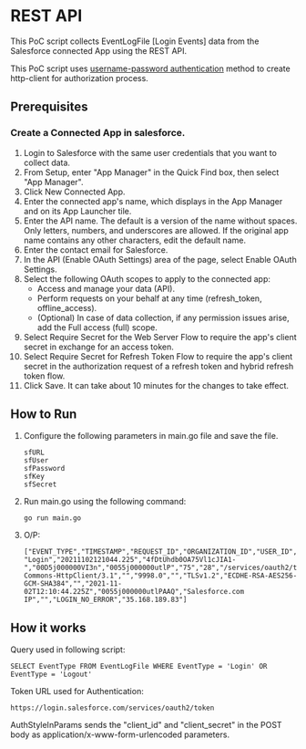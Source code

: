 # REST API

This PoC script collects EventLogFile [Login Events] data from the Salesforce connected App using the REST API.

This PoC script uses [username-password authentication](https://help.salesforce.com/s/articleView?language=en_US&type=5&id=sf.remoteaccess_oauth_username_password_flow.htm) method to create http-client for authorization process.

## Prerequisites
### Create a Connected App in salesforce.
1. Login to Salesforce with the same user credentials that you want to collect data.
2. From Setup, enter "App Manager" in the Quick Find box, then select "App Manager".
3. Click New Connected App.
4. Enter the connected app's name, which displays in the App Manager and on its App Launcher tile.
5. Enter the API name. The default is a version of the name without spaces. Only letters, numbers, and underscores are allowed. If the original app name contains any other characters, edit the default name.
6. Enter the contact email for Salesforce.
7. In the API (Enable OAuth Settings) area of the page, select Enable OAuth Settings.
8. Select the following OAuth scopes to apply to the connected app:
    - Access and manage your data (API).
    - Perform requests on your behalf at any time (refresh_token, offline_access).
    - (Optional) In case of data collection, if any permission issues arise, add the Full access (full) scope.
12. Select Require Secret for the Web Server Flow to require the app's client secret in exchange for an access token.
13. Select Require Secret for Refresh Token Flow to require the app's client secret in the authorization request of a refresh token and hybrid refresh token flow.
14. Click Save. It can take about 10 minutes for the changes to take effect.

## How to Run

1. Configure the following parameters in main.go file and save the file.
    ```
    sfURL
	sfUser
	sfPassword
	sfKey
	sfSecret
	```
2. Run main.go using the following command:

    ` go run main.go `

3. O/P:
    ```
    ["EVENT_TYPE","TIMESTAMP","REQUEST_ID","ORGANIZATION_ID","USER_ID","RUN_TIME","CPU_TIME","URI","SESSION_KEY","LOGIN_KEY","USER_TYPE","REQUEST_STATUS","DB_TOTAL_TIME","BROWSER_TYPE","API_TYPE","API_VERSION","USER_NAME","TLS_PROTOCOL","CIPHER_SUITE","AUTHENTICATION_METHOD_REFERENCE","TIMESTAMP_DERIVED","USER_ID_DERIVED","CLIENT_IP","URI_ID_DERIVED","LOGIN_STATUS","SOURCE_IP" "Login","20211102121044.225","4fDtUhdb0OA75Vl1cJIA1-","00D5j000000VI3n","0055j000000utlP","75","28","/services/oauth2/token","","UsK4oAHW1UESFBIQ","Standard","","38461157","Jakarta Commons-HttpClient/3.1","","9998.0","","TLSv1.2","ECDHE-RSA-AES256-GCM-SHA384","","2021-11-02T12:10:44.225Z","0055j000000utlPAAQ","Salesforce.com IP","","LOGIN_NO_ERROR","35.168.189.83"]
    ```
    
## How it works

Query used in following script:

`SELECT EventType FROM EventLogFile WHERE EventType = 'Login' OR EventType = 'Logout'`


Token URL used for Authentication:

`https://login.salesforce.com/services/oauth2/token`


AuthStyleInParams sends the "client_id" and "client_secret" in the POST body as application/x-www-form-urlencoded parameters.
